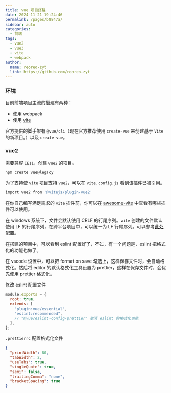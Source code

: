 ```yaml
---
title: vue 项目搭建
date: 2024-11-21 19:24:46
permalink: /pages/b8847a/
sidebar: auto
categories:
  - 前端
tags:
  - vue2
  - vue3
  - vite
  - webpack
author:
  name: reoreo-zyt
  link: https://github.com/reoreo-zyt
---
```


### 环境

目前前端项目主流的搭建有两种：

- 使用 webpack
- 使用 [vite](https://cn.vite.dev/)

官方提供的脚手架有 `@vue/cli`（现在官方推荐使用 `create-vue` 来创建基于 `Vite` 的新项目。）以及 `create-vue`。

### vue2

需要兼容 `IE11`，创建 `vue2` 的项目。

```bash
npm create vue@legacy
```

为了支持使 `vite` 项目支持 `vue2`，可以在 `vite.config.js` 看到该插件已被引用。

```bash
import vue2 from '@vitejs/plugin-vue2'
```

在你自己编写满足需求的 `vite` 插件前，你可以在 [awesome-vite](https://github.com/vitejs/awesome-vite#plugins) 中查看有哪些插件可以使用。

在 windows 系统下，文件会默认使用 CRLF 的行尾序列。`vite` 创建的文件默认使用 LF 的行尾序列，在跨平台项目中，可以统一为 LF 行尾序列。可以参考[此处](https://github.com/Daotin/issue-blog/issues/6)配置。

在搭建的项目中，可以看到 eslint 配置好了，不过，有一个问题是，eslint 把格式化的功能也做了。

在 vscode 设置中，可以把 format on save 勾选上，这样保存文件时，会自动格式化。然后将 editor 的默认格式化工具设置为 prettier，这样在保存文件时，会优先使用 prettier 格式化。

修改 eslint 配置文件

```js
module.exports = {
  root: true,
  extends: [
    "plugin:vue/essential",
    "eslint:recommended",
    // "@vue/eslint-config-prettier" 取消 eslint 的格式化功能
  ],
};
```

`.prettierrc` 配置格式化文件

```json
{
  "printWidth": 80,
  "tabWidth": 2,
  "useTabs": true,
  "singleQuote": true,
  "semi": false,
  "trailingComma": "none",
  "bracketSpacing": true
}
```
